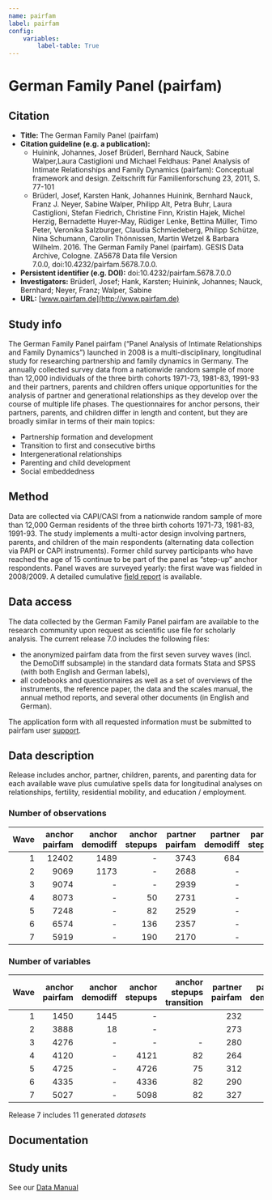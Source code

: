 ```yaml
---
name: pairfam
label: pairfam
config:
    variables:
        label-table: True
---
```


# German Family Panel (pairfam)

## Citation

* **Title:** The German Family Panel (pairfam)
* **Citation guideline (e.g. a publication):**
  * Huinink, Johannes, Josef Brüderl, Bernhard Nauck, Sabine Walper,Laura Castiglioni und Michael Feldhaus: Panel Analysis of Intimate Relationships and Family Dynamics (pairfam): Conceptual framework and design. Zeitschrift für Familienforschung 23, 2011, S. 77-101
  * Brüderl, Josef, Karsten Hank, Johannes Huinink, Bernhard Nauck, Franz J. Neyer, Sabine Walper, Philipp Alt, Petra Buhr, Laura Castiglioni, Stefan Fiedrich, Christine Finn, Kristin Hajek, Michel Herzig, Bernadette Huyer-May, Rüdiger Lenke, Bettina Müller, Timo Peter, Veronika Salzburger, Claudia Schmiedeberg, Philipp Schütze, Nina Schumann, Carolin Thönnissen, Martin Wetzel & Barbara Wilhelm. 2016. The German Family Panel (pairfam). GESIS Data Archive, Cologne. ZA5678 Data file Version 7.0.0, doi:10.4232/pairfam.5678.7.0.0.
* **Persistent identifier (e.g. DOI):** doi:10.4232/pairfam.5678.7.0.0
* **Investigators:** Brüderl, Josef; Hank, Karsten; Huinink, Johannes; Nauck, Bernhard; Neyer, Franz; Walper, Sabine
* **URL:** [www.pairfam.de](http://www.pairfam.de)

## Study info

The German Family Panel pairfam (“Panel Analysis of Intimate Relationships and Family Dynamics”) launched in 2008 is a multi-disciplinary, longitudinal study for researching partnership and family dynamics in Germany. The annually collected survey data from a nationwide random sample of more than 12,000 individuals of the three birth cohorts 1971-73, 1981-83, 1991-93 and their partners, parents and children offers unique opportunities for the analysis of partner and generational relationships as they develop over the course of multiple life phases. The questionnaires for anchor persons, their partners, parents, and children differ in length and content, but they are broadly similar in terms of their main topics:

*   Partnership formation and development
*   Transition to first and consecutive births
*   Intergenerational relationships
*   Parenting and child development
*   Social embeddedness

## Method

Data are collected via CAPI/CASI from a nationwide random sample of more than 12,000 German residents of the three birth cohorts 1971-73, 1981-83, 1991-93. The study implements a multi-actor design involving partners, parents, and children of the main respondents (alternating data collection via PAPI or CAPI instruments). Former child survey participants who have reached the age of 15 continue to be part of the panel as “step-up” anchor respondents. Panel waves are surveyed yearly: the first wave was fielded in 2008/2009. A detailed cumulative [field report](http://www.pairfam.de/fileadmin/user_upload/redakteur/publis/Dokumentation/TechnicalPapers/TP01_Field-Report_pairfam7.0.pdf) is available.

## Data access

The data collected by the German Family Panel pairfam are available to the research community upon request as scientific use file for scholarly analysis. The current release 7.0 includes the following files:

* the anonymized pairfam data from the first seven survey waves (incl. the DemoDiff subsample) in the standard data formats Stata and SPSS (with both English and German labels),
* all codebooks and questionnaires as well as a set of overviews of the instruments, the reference paper, the data and the scales manual, the annual method reports, and several other documents (in English and German).

The application form with all requested information must be submitted to pairfam user [support](mailto:support@pairfam.de).

## Data description

Release includes anchor, partner, children, parents, and parenting data for each available wave plus cumulative spells data for longitudinal analyses on relationships, fertility, residential mobility, and education / employment.

### Number of observations

|Wave|anchor pairfam|anchor demodiff|anchor stepups|partner pairfam|partner demodiff|partner stepups|parents|children|parenting|total|
|---:|---:|---:|---:|---:|---:|---:|---:|---:|---:|---:|
|1|12402|1489|- |3743|684|-|-|-|-|18318|
|2|9069|1173|-|2688|-|-|5015|862|1169|19976|
|3|9074|-|-|2939|-|-|3946|987|1408|18354|
|4|8073|-|50|2731|-|5|3350|1084|1576|16869|
|5|7248|-|82|2529|-|8|3546|1390|2022|16825|
|6|6574|-|136|2357|-|10|3043|1450|2251|15821|
|7|5919|-|190|2170|-|15|2719|1438|2889|15340|


### Number of variables

|Wave|anchor pairfam|anchor demodiff|anchor stepups|anchor stepups transition|partner pairfam|partner demodiff|partner stepups|parents|children|parenting|total|
|---:|---:|---:|---:|---:|---:|---:|---:|---:|---:|---:|---:|
|1|1450|1445|-||232|232|-|-|-|-|3359|
|2|3888|18|-||273|-|-|359|129|89|4747|
|3|4276|-|-|-|280|-|-|220|148|44|4968|
|4|4120|-|4121|82|264|-|265|276|171|55|9354|
|5|4725|-|4726|75|312|-|313|250|188|72|10661|
|6|4335|-|4336|82|290|-|291|378|209|62|9983|
|7|5027|-|5098|82|327|-|328|264|221|89|11436|


Release 7 includes 11 generated *datasets*

## Documentation

## Study units

See our [Data Manual](http://www.pairfam.de/fileadmin/user_upload/redakteur/publis/Dokumentation/Manuals/Data_Manual_pairfam_5.0.pdf)
